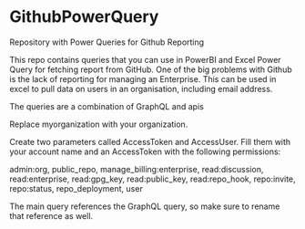 # GithubPowerQuery
Repository with Power Queries for Github Reporting

This repo contains queries that you can use in PowerBI and Excel Power Query for fetching report from GitHub. One of the big problems with Github is the lack of reporting for managing an Enterprise. This can be used in excel to pull data on users in an organisation, including email address.

The queries are a combination of GraphQL and apis

Replace myorganization with your organization.

Create two parameters called AccessToken and AccessUser.
Fill them with your account name and an AccessToken with the following permissions:

admin:org, public_repo, manage_billing:enterprise, read:discussion, read:enterprise, read:gpg_key, read:public_key, read:repo_hook, repo:invite, repo:status, repo_deployment, user

The main query references the GraphQL query, so make sure to rename that reference as well.
